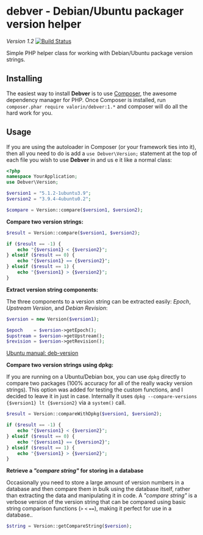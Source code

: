 debver - Debian/Ubuntu packager version helper
==============================================
*Version 1.2*  [![Build Status](https://secure.travis-ci.org/valorin/debver.png)](http://travis-ci.org/valorin/debver)

Simple PHP helper class for working with Debian/Ubuntu package version strings.

Installing
----------

The easiest way to install **Debver** is to use [Composer](http://getcomposer.org/download/), the awesome dependency manager for PHP. Once Composer is installed, run `composer.phar require valorin/debver:1.*` and composer will do all the hard work for you.

Usage
-----

If you are using the autoloader in Composer (or your framework ties into it), then all you need to do is add a `use Debver\Version;` statement at the top of each file you wish to use **Debver** in and us e it like a normal class:

```php
<?php
namespace YourApplication;
use Debver\Version;

$version1 = "5.1.2-1ubuntu3.9";
$version2 = "3.9.4-4ubuntu0.2";

$compare = Version::compare($version1, $version2);
```

**Compare two version strings:**

```php
$result = Version::compare($version1, $version2);

if ($result == -1) {
    echo "{$version1} < {$version2}";
} elseif ($result == 0) {
    echo "{$version1} == {$version2}";
} elseif ($result == 1) {
    echo "{$version1} > {$version2}";
}
```

**Extract version string components:**

The three components to a version string can be extracted easily: *Epoch*, *Upstream Version*, and *Debian Revision*:

```php
$version = new Version($version1);

$epoch    = $version->getEpoch();
$upstream = $version->getUpstream();
$revision = $version->getRevision();
```

[Ubuntu manual: deb-version](http://manpages.ubuntu.com/manpages/deb-version.5.html)

**Compare two version strings using dpkg:**

If you are running on a Ubuntu/Debian box, you can use `dpkg` directly to compare two packages (100% accuracy for all of the really wacky version strings).
This option was added for testing the custom functions, and I decided to leave it in just in case.
Internally it uses `dpkg --compare-versions {$version1} lt {$version2}` via a `system()` call.

```php
$result = Version::compareWithDpkg($version1, $version2);

if ($result == -1) {
    echo "{$version1} < {$version2}";
} elseif ($result == 0) {
    echo "{$version1} == {$version2}";
} elseif ($result == 1) {
    echo "{$version1} > {$version2}";
}
```

**Retrieve a *"compare string"* for storing in a database**

Occasionally you need to store a large amount of version numbers in a database and then compare them in bulk using the database itself, rather than extracting the data and manipulating it in code. A *"compare string"* is a verbose version of the version string that can be compared using basic string comparison functions (`>` `<` `==`), making it perfect for use in a database..

```php
$string = Version::getCompareString($version);
```
